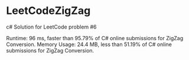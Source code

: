 # LeetCodeZigZag
c# Solution for LeetCode problem #6


Runtime: 96 ms, faster than 95.79% of C# online submissions for ZigZag Conversion.
Memory Usage: 24.4 MB, less than 51.19% of C# online submissions for ZigZag Conversion.
